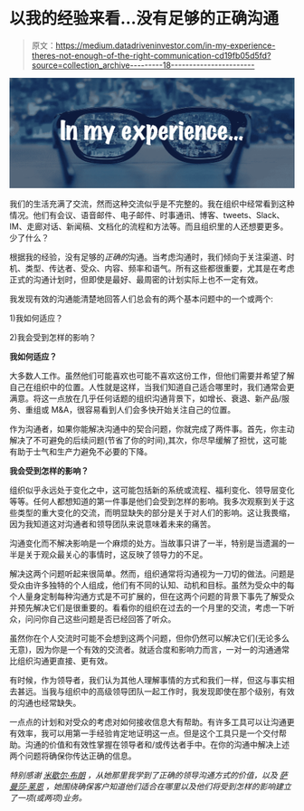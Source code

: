 # 以我的经验来看…没有足够的正确沟通

> 原文：<https://medium.datadriveninvestor.com/in-my-experience-theres-not-enough-of-the-right-communication-cd19fb05d5fd?source=collection_archive---------18----------------------->

![](img/d7731d16dc5db052ac51fb0348ab3485.png)

我们的生活充满了交流，然而这种交流似乎是不完整的。我在组织中经常看到这种情况。他们有会议、语音邮件、电子邮件、时事通讯、博客、tweets、Slack、IM、走廊对话、新闻稿、文档化的流程和方法等。而且组织里的人还想要更多。少了什么？

根据我的经验，没有足够的*正确的*沟通。当考虑沟通时，我们倾向于关注渠道、时机、类型、传达者、受众、内容、频率和语气。所有这些都很重要，尤其是在考虑正式的沟通计划时，但即使是最好、最周密的计划实际上也不一定有效。

我发现有效的沟通能清楚地回答人们总会有的两个基本问题中的一个或两个:

1)我如何适应？

2)我会受到怎样的影响？

**我如何适应？**

大多数人工作。虽然他们可能喜欢也可能不喜欢这份工作，但他们需要并希望了解自己在组织中的位置。人性就是这样，当我们知道自己适合哪里时，我们通常会更满意。将这一点放在几乎任何话题的组织沟通背景下，如增长、衰退、新产品/服务、重组或 M&A，很容易看到人们会多快开始关注自己的位置。

作为沟通者，如果你能解决沟通中的契合问题，你就完成了两件事。首先，你主动解决了不可避免的后续问题(节省了你的时间),其次，你尽早缓解了担忧，这可能有助于士气和生产力避免不必要的下降。

**我会受到怎样的影响？**

组织似乎永远处于变化之中，这可能包括新的系统或流程、福利变化、领导层变化等等。任何人都想知道的第一件事是他们会受到怎样的影响。我多次观察到关于这些类型的重大变化的交流，而明显缺失的部分是关于对人们的影响。这让我畏缩，因为我知道这对沟通者和领导团队来说意味着未来的痛苦。

沟通变化而不解决影响是一个麻烦的处方。当故事只讲了一半，特别是当遗漏的一半是关于观众最关心的事情时，这反映了领导力的不足。

解决这两个问题听起来很简单。然而，组织通常将沟通视为一刀切的做法。问题是受众由许多独特的个人组成，他们有不同的认知、动机和目标。虽然为受众中的每个人量身定制每种沟通方式是不可扩展的，但在这两个问题的背景下事先了解受众并预先解决它们是很重要的。看看你的组织在过去的一个月里的交流，考虑一下听众，问问你自己这些问题是否已经回答了听众。

虽然你在个人交流时可能不会想到这两个问题，但你仍然可以解决它们(无论多么无意)，因为你是一个有效的交流者。就适合度和影响力而言，一对一的沟通通常比组织沟通更直接、更有效。

有时候，作为领导者，我们认为其他人理解事情的方式和我们一样，但这与事实相去甚远。当我与组织中的高级领导团队一起工作时，我发现即使在那个级别，有效的沟通也经常缺失。

一点点的计划和对受众的考虑对如何接收信息大有帮助。有许多工具可以让沟通更有效率，我可以用第一手经验肯定地证明这一点。但是这个工具只是一个交付帮助。沟通的价值和有效性掌握在领导者和/或传达者手中。在你的沟通中解决上述两个问题将确保你传达正确的信息。

*特别感谢* [*米歇尔·布朗*](https://www.linkedin.com/in/michele-brown-a43bb85/) *，从她那里我学到了正确的领导沟通方式的价值，以及* [*萨曼莎·莱恩*](https://www.linkedin.com/in/samantha-laneacc/) *，她围绕确保客户知道他们适合在哪里以及他们将受到怎样的影响建立了一项(或两项)业务。*
